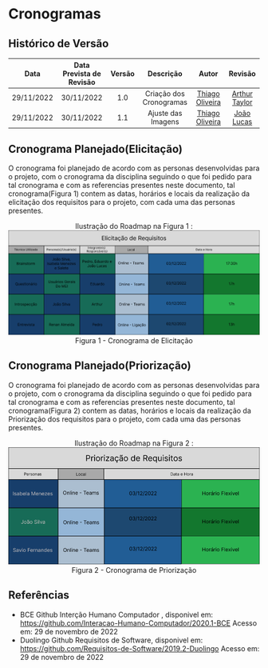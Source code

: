 # Cronogramas 

## Histórico de Versão

|Data|Data Prevista de Revisão|Versão|Descrição|Autor|Revisão|
| :----------: | :------: | :------: | :-----------: | :---------: |:---------: |
|29/11/2022|30/11/2022|1.0|Criação dos Cronogramas| [Thiago Oliveira](https://github.com/Thiab394) |[Arthur Taylor](https://github.com/Eruel6)
|29/11/2022|30/11/2022|1.1|Ajuste das Imagens| [Thiago Oliveira](https://github.com/Thiab394) |[João Lucas](https://github.com/HacKairos)

## Cronograma Planejado(Elicitação)

O cronograma foi planejado de acordo com as personas desenvolvidas para o projeto, com o cronograma da disciplina seguindo o que foi pedido para tal cronograma
e com as referencias presentes neste documento, tal cronograma(Figura 1) contem as datas, horários e locais da realização da elicitação dos requisitos para o projeto, com cada
uma das personas presentes.

<center>
Ilustração do Roadmap na Figura 1 :
<img src='./../../assets/images/CronogramaElicitacao.png' width="1000">Figura 1 - Cronograma de Elicitação</img>
</center>

## Cronograma Planejado(Priorização)

O cronograma foi planejado de acordo com as personas desenvolvidas para o projeto, com o cronograma da disciplina seguindo o que foi pedido para tal cronograma
e com as referencias presentes neste documento, tal cronograma(Figura 2) contem as datas, horários e locais da realização da Priorização dos requisitos para o projeto, com cada
uma das personas presentes.

<center>
Ilustração do Roadmap na Figura 2 :
<img src='./../../assets/images/CronogramPriorizacao.png' width="1000">Figura 2 - Cronograma de Priorização</img>
</center>



## Referências
- BCE Github Interção Humano Computador , disponivel em: https://github.com/Interacao-Humano-Computador/2020.1-BCE Acesso em: 29 de novembro de 2022
- Duolingo Github Requisitos de Software, disponivel em: https://github.com/Requisitos-de-Software/2019.2-Duolingo Acesso em: 29 de novembro de 2022
